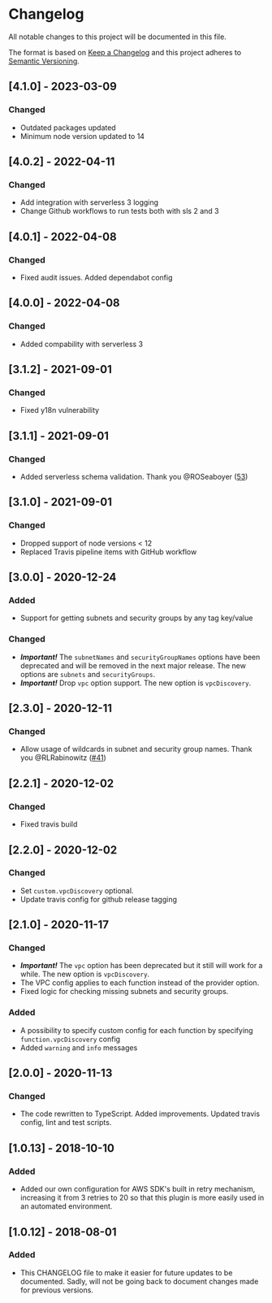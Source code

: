 # Changelog

All notable changes to this project will be documented in this file.

The format is based on [Keep a Changelog](http://keepachangelog.com/en/1.0.0/)
and this project adheres to [Semantic Versioning](http://semver.org/spec/v2.0.0.html).

## \[4.1.0] - 2023-03-09

### Changed

* Outdated packages updated
* Minimum node version updated to 14

## \[4.0.2] - 2022-04-11

### Changed

* Add integration with serverless 3 logging
* Change Github workflows to run tests both with sls 2 and 3

## \[4.0.1] - 2022-04-08

### Changed

* Fixed audit issues. Added dependabot config

## \[4.0.0] - 2022-04-08

### Changed

* Added compability with serverless 3

## \[3.1.2] - 2021-09-01

### Changed

* Fixed y18n vulnerability

## \[3.1.1] - 2021-09-01

### Changed

* Added serverless schema validation. Thank you @ROSeaboyer ([53](https://github.com/amplify-education/serverless-vpc-discovery/pull/53))

## \[3.1.0] - 2021-09-01

### Changed

* Dropped support of node versions < 12
* Replaced Travis pipeline items with GitHub workflow

## \[3.0.0] - 2020-12-24

### Added

* Support for getting subnets and security groups by any tag key/value

### Changed

* ***Important!*** The `subnetNames` and `securityGroupNames` options have been deprecated and will be removed in the next major release. The new options are `subnets` and `securityGroups`.
* ***Important!*** Drop `vpc` option support. The new option is `vpcDiscovery`.

## \[2.3.0] - 2020-12-11

### Changed

* Allow usage of wildcards in subnet and security group names. Thank you @RLRabinowitz ([#41](https://github.com/amplify-education/serverless-vpc-discovery/pull/41))

## \[2.2.1] - 2020-12-02

### Changed

* Fixed travis build

## \[2.2.0] - 2020-12-02

### Changed

* Set `custom.vpcDiscovery` optional.
* Update travis config for github release tagging

## \[2.1.0] - 2020-11-17

### Changed

* ***Important!*** The `vpc` option has been deprecated but it still will work for a while. The new option is `vpcDiscovery`.
* The VPC config applies to each function instead of the provider option.
* Fixed logic for checking missing subnets and security groups.

### Added

* A possibility to specify custom config for each function by specifying `function.vpcDiscovery` config
* Added `warning` and `info` messages

## \[2.0.0] - 2020-11-13

### Changed

* The code rewritten to TypeScript. Added improvements. Updated travis config, lint and test scripts.

## \[1.0.13] - 2018-10-10

### Added

* Added our own configuration for AWS SDK's built in retry mechanism, increasing it from 3 retries to 20 so that this plugin is more easily used in an automated environment.

## \[1.0.12] - 2018-08-01

### Added

* This CHANGELOG file to make it easier for future updates to be documented. Sadly, will not be going back to document changes made for previous versions.
